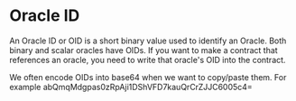 Oracle ID
=========

An Oracle ID or OID is a short binary value used to identify an Oracle.
Both binary and scalar oracles have OIDs.
If you want to make a contract that references an oracle, you need to write that oracle's OID into the contract.

We often encode OIDs into base64 when we want to copy/paste them.
For example abQmqMdgpas0zRpAji1DShVFD7kauQrCrZJJC6005c4=